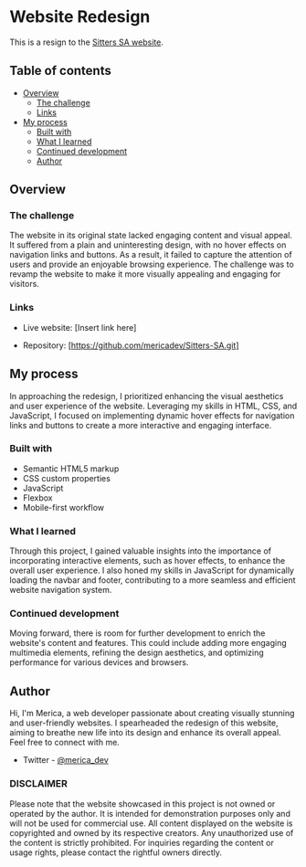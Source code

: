 # Website Redesign

This is a resign to the [Sitters SA website](https://www.sitterssa.co.za/). 

## Table of contents

- [Overview](#overview)
  - [The challenge](#the-challenge)
  - [Links](#links)
- [My process](#my-process)
  - [Built with](#built-with)
  - [What I learned](#what-i-learned)
  - [Continued development](#continued-development)
  - [Author](#author)


## Overview

### The challenge

The website in its original state lacked engaging content and visual appeal. It suffered from a plain and uninteresting design, with no hover effects on navigation links and buttons. As a result, it failed to capture the attention of users and provide an enjoyable browsing experience. The challenge was to revamp the website to make it more visually appealing and engaging for visitors.


### Links

- Live website: [Insert link here]

- Repository: [https://github.com/mericadev/Sitters-SA.git]

## My process

In approaching the redesign, I prioritized enhancing the visual aesthetics and user experience of the website. Leveraging my skills in HTML, CSS, and JavaScript, I focused on implementing dynamic hover effects for navigation links and buttons to create a more interactive and engaging interface.

### Built with

- Semantic HTML5 markup
- CSS custom properties
- JavaScript
- Flexbox
- Mobile-first workflow


### What I learned

Through this project, I gained valuable insights into the importance of incorporating interactive elements, such as hover effects, to enhance the overall user experience. I also honed my skills in JavaScript for dynamically loading the navbar and footer, contributing to a more seamless and efficient website navigation system.


### Continued development

Moving forward, there is room for further development to enrich the website's content and features. This could include adding more engaging multimedia elements, refining the design aesthetics, and optimizing performance for various devices and browsers.


## Author

Hi, I'm Merica, a web developer passionate about creating visually stunning and user-friendly websites. I spearheaded the redesign of this website, aiming to breathe new life into its design and enhance its overall appeal. Feel free to connect with me.

- Twitter - [@merica_dev](https://www.twitter.com/merica_dev)


### DISCLAIMER

Please note that the website showcased in this project is not owned or operated by the author. It is intended for demonstration purposes only and will not be used for commercial use. All content displayed on the website is copyrighted and owned by its respective creators. Any unauthorized use of the content is strictly prohibited. For inquiries regarding the content or usage rights, please contact the rightful owners directly.

